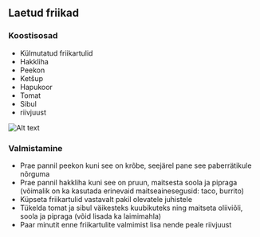 ## Laetud friikad

### Koostisosad 
- Külmutatud friikartulid
- Hakkliha
- Peekon
- Ketšup
- Hapukoor
- Tomat
- Sibul
- riivjuust

![Alt text](/pildid/Laetudfriikad.jpg)

### Valmistamine
- Prae pannil peekon kuni see on krõbe, seejärel pane see paberrätikule nõrguma
- Prae pannil hakkliha kuni see on pruun, maitsesta soola ja pipraga (võimalik on ka kasutada erinevaid maitseainesegusid: taco, burrito)
- Küpseta friikartulid vastavalt pakil olevatele juhistele
- Tükelda tomat ja sibul väikesteks kuubikuteks ning maitseta oliiviõli, soola ja pipraga (võid lisada ka laimimahla)
- Paar minutit enne friikartulite valmimist lisa nende peale riivjuust

